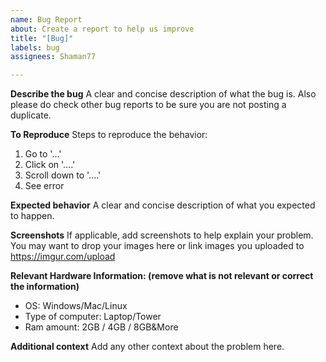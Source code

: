 ```yaml
---
name: Bug Report
about: Create a report to help us improve
title: "[Bug]"
labels: bug
assignees: Shaman77

---
```


**Describe the bug**
A clear and concise description of what the bug is.
Also please do check other bug reports to be sure you are not posting a duplicate.

**To Reproduce**
Steps to reproduce the behavior:
1. Go to '...'
2. Click on '....'
3. Scroll down to '....'
4. See error

**Expected behavior**
A clear and concise description of what you expected to happen.

**Screenshots**
If applicable, add screenshots to help explain your problem.
You may want to drop your images here or link images you uploaded to https://imgur.com/upload

**Relevant Hardware Information: (remove what is not relevant or correct the information)**
 - OS: Windows/Mac/Linux
 - Type of computer: Laptop/Tower
 - Ram amount: 2GB / 4GB / 8GB&More

**Additional context**
Add any other context about the problem here.

